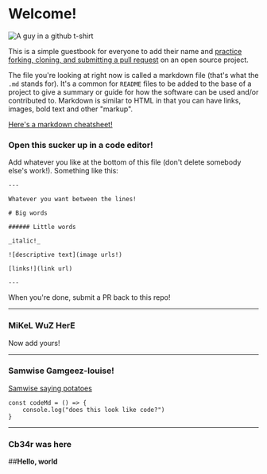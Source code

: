 # Welcome!

![A guy in a github t-shirt](https://images.unsplash.com/photo-1561164517-686f490ee86d?ixid=MXwxMjA3fDB8MHxwaG90by1wYWdlfHx8fGVufDB8fHw%3D&ixlib=rb-1.2.1&auto=format&fit=crop&w=1350&q=80)

This is a simple guestbook for everyone to add their name and [practice forking, cloning, and submitting a pull request](https://guides.github.com/activities/forking/) on an open source project.

The file you're looking at right now is called a markdown file (that's what the `.md` stands for). It's a common for `README` files to be added to the base of a project to give a summary or guide for how the software can be used and/or contributed to. Markdown is similar to HTML in that you can have links, images, bold text and other "markup".

[Here's a markdown cheatsheet!](https://www.markdownguide.org/cheat-sheet/)

### Open this sucker up in a code editor!

Add whatever you like at the bottom of this file (don't delete somebody else's work!). Something like this:

```
---

Whatever you want between the lines! 

# Big words

###### Little words

_italic!_

![descriptive text](image urls!)

[links!](link url)

---
```

When you're done, submit a PR back to this repo!

---

### MiKeL WuZ HerE
Now add yours!

---

### Samwise Gamgeez-louise!
[Samwise saying potatoes](https://media1.giphy.com/media/105OwsN7a4UQ2Q/200w.gif)
```
const codeMd = () => {
    console.log("does this look like code?")
}
```
---

### Cb34r was here

##**Hello, world**